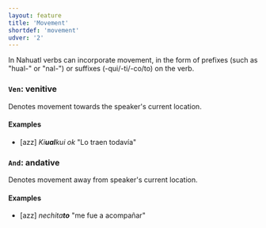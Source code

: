 ```yaml
---
layout: feature
title: 'Movement'
shortdef: 'movement'
udver: '2'
---
```


In Nahuatl verbs can incorporate movement, in the form of prefixes (such as "hual-" or "nal-") or suffixes (-qui/-ti/-co/to) on the verb.

### <a name="Ven">`Ven`</a>: venitive

Denotes movement towards the speaker's current location.

#### Examples

* [azz] _Ki<b>ual</b>kui ok_ "Lo traen todavía"

### <a name="And">`And`</a>: andative

Denotes movement away from speaker's current location.

#### Examples

* [azz] _nechita<b>to</b>_ "me fue a acompañar"

<!-- Interlanguage links updated Ne 5. května 2024, 18:20:04 CEST -->

